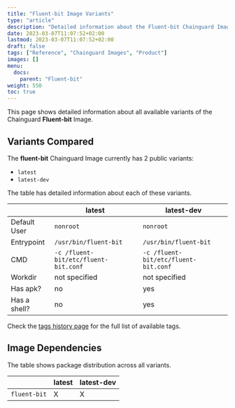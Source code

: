 ```yaml
---
title: "Fluent-bit Image Variants"
type: "article"
description: "Detailed information about the Fluent-bit Chainguard Image variants"
date: 2023-03-07T11:07:52+02:00
lastmod: 2023-03-07T11:07:52+02:00
draft: false
tags: ["Reference", "Chainguard Images", "Product"]
images: []
menu:
  docs:
    parent: "Fluent-bit"
weight: 550
toc: true
---
```


This page shows detailed information about all available variants of the Chainguard **Fluent-bit** Image.

## Variants Compared
The **fluent-bit** Chainguard Image currently has 2 public variants: 

- `latest`
- `latest-dev`

The table has detailed information about each of these variants.

|              | latest                               | latest-dev                           |
|--------------|--------------------------------------|--------------------------------------|
| Default User | `nonroot`                            | `nonroot`                            |
| Entrypoint   | `/usr/bin/fluent-bit`                | `/usr/bin/fluent-bit`                |
| CMD          | `-c /fluent-bit/etc/fluent-bit.conf` | `-c /fluent-bit/etc/fluent-bit.conf` |
| Workdir      | not specified                        | not specified                        |
| Has apk?     | no                                   | yes                                  |
| Has a shell? | no                                   | yes                                  |

Check the [tags history page](/chainguard/chainguard-images/reference/fluent-bit/tags_history/) for the full list of available tags.
## Image Dependencies
The table shows package distribution across all variants.

|              | latest | latest-dev |
|--------------|--------|------------|
| `fluent-bit` | X      | X          |
